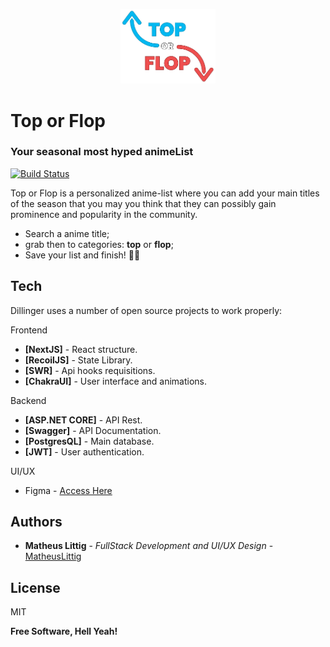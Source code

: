 <p align="center">
  <img src="./public/top-flop-logo.png" height="30%" width="30%" alt="TopOrFlop" />
</p>

# Top or Flop
### Your seasonal most hyped animeList

[![Build Status](https://travis-ci.org/joemccann/dillinger.svg?branch=master)](https://travis-ci.org/joemccann/dillinger)

Top or Flop is a personalized anime-list where you can add your main titles of the season that you may you think that they can possibly gain prominence and popularity in the community.

- Search a anime title;
- grab then to categories: **top** or **flop**;
- Save your list and finish! 🙆‍♀️

## Tech

Dillinger uses a number of open source projects to work properly:

Frontend
- **[NextJS]** - React structure.
- **[RecoilJS]** - State Library.
- **[SWR]** - Api hooks requisitions.
- **[ChakraUI]** - User interface and animations.

Backend
- **[ASP.NET CORE]** - API Rest.
- **[Swagger]** - API Documentation.
- **[PostgresQL]** - Main database.
- **[JWT]** - User authentication.

UI/UX
- Figma - [Access Here](https://www.figma.com/file/S2RRSHQ21lJH9f6rclspzC/Anime-Bingo?node-id=0%3A1) 

## Authors
- **Matheus Littig** - *FullStack Development and UI/UX Design* - [MatheusLittig](https://github.com/MatheusLittig)

## License

MIT

**Free Software, Hell Yeah!**
